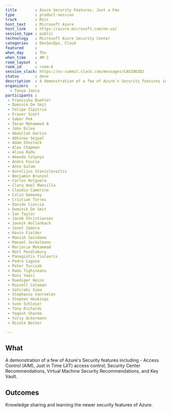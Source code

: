 ```yaml
---
title        : Azure Security Features, Just a Few
type         : product-session
track        : Misc
host_text    : Microsoft Azure
host_link    : https://azure.microsoft.com/en-us/
session_type : public
technology   : Microsoft Azure Security Center
categories   : DevSecOps, Cloud
featured     :
when_day     : Thu
when_time    : AM-1
room_layout  :
room_id      : room-6
session_slack: https://os-summit.slack.com/messages/CAX20DZBJ
status       : done
description  : A demonstration of a few of Azure's Security features including - Access Control (AIM), Just in Time (JIT), Security Center Recommendations, Virtual Machine Security Recommendations, and Key Vault.
organizers   :
  - Tanya Janca
participants : 
 - Franziska Buehler
 - Dominik De Smit
 - Felipe Zipitria
 - Fraser Scott
 - Gabor Pek
 - Imran Mohammed A
 - John Dileo
 - Abdullah Garcia
 - Abhinav Sejpal
 - Adam Shostack
 - Alex Chapman
 - Alina Radu
 - Amanda Colpoys
 - Andre Fourie
 - Ante Gulam
 - Aurelijus Stanislovaitis
 - Benjamin Brunzel
 - Carlos Holguera
 - Clara Anel Mansilla
 - Claudio Camerino
 - Colin Domoney
 - Cristian Torres
 - Davide Cioccia
 - Dominik De Smit
 - Ian Taylor
 - Jacob Christiansen
 - Jannik Hollenbach
 - Joset Zamora
 - Kevin Fielder
 - Manish Saindane
 - Manuel Jeckelmann
 - Marjorie Mohammad
 - Matt Pendlebury
 - Panagiotis Yialouris
 - Pedro Laguna
 - Peter Turczak
 - Radu Tighineanu
 - Roni Yaari
 - Ruediger Heins
 - Russell Coleman
 - Sotiraki Sima
 - Stephanie Vanroelen
 - Stephen Hookings
 - Sven Schleier
 - Tony Richards
 - Yogesh Sharma
 - Yuriy Ackermann
 - Nicole Becher

---
```


## What

A demonstration of a few of Azure's Security features including - Access Control (AIM), Just in Time (JIT) access control, Security Center Recommendations, Virtual Machine Security Recommendations, and Key Vault.

## Outcomes

Knowledge sharing and learning the newer security features of Azure.
